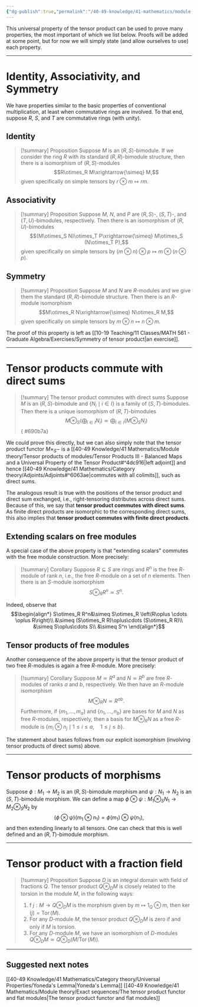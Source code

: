 ```yaml
---
{"dg-publish":true,"permalink":"/40-49-knowledge/41-mathematics/module-theory/tensor-products-of-modules/tensor-products-iv-additional-properties/","tags":["module_theory"],"updated":"2024-10-14T06:49:22-07:00"}
---
```


This universal property of the tensor product can be used to prove many properties, the most important of which we list below. Proofs will be added at some point, but for now we will simply state (and allow ourselves to use) each property.

---
# Identity, Associativity, and Symmetry

We have properties similar to the basic properties of conventional multiplication, at least when commutative rings are involved. To that end, suppose $R$, $S$, and $T$ are commutative rings (with unity).
## Identity

>[!summary] Proposition
>Suppose $M$ is an $(R,S)$-bimodule. If we consider the ring $R$ with its standard $(R,R)$-bimodule structure, then there is a isomorphism of $(R,S)$-modules $$R\otimes_R M\xrightarrow{\simeq} M,$$
>given specifically on simple tensors by $r\otimes m \mapsto rm$.

## Associativity

>[!summary] Proposition
>Suppose $M$, $N$, and $P$ are $(R,S)$-, $(S, T)$-, and $(T, U)$-bimodules, respectively. Then there is an isomorphism of $(R,U)$-bimodules $$(M\otimes_S N)\otimes_T P\xrightarrow{\simeq} M\otimes_S (N\otimes_T P),$$
>given specifically on simple tensors by $(m\otimes n)\otimes p\mapsto m\otimes (n\otimes p)$.

## Symmetry

>[!summary] Proposition
>Suppose $M$ and $N$ are $R$-modules and we give them the standard $(R,R)$-bimodule structure. Then there is an $R$-module isomorphism $$M\otimes_R N\xrightarrow{\simeq} N\otimes_R M,$$
>given specifically on simple tensors by $m\otimes n\mapsto n\otimes m$.

The proof of this property is left as [[10-19 Teaching/11 Classes/MATH 561 - Graduate Algebra/Exercises/Symmetry of tensor product\|an exercise]].

---
# Tensor products commute with direct sums

>[!summary] The tensor product commutes with direct sums
>Suppose $M$ is an $(R,S)$-bimodule and $\{N_i\mid i\in I\}$ is a family of $(S,T)$-bimodules. Then there is a unique isomorphism of $(R,T)$-bimodules
$$M\otimes_S \left(\bigoplus_{i\in I} N_i\right)\simeq \bigoplus_{i\in I} \left(M\otimes_S N_i\right)$$
{ #690b7a}


We could prove this directly, but we can also simply note that the tensor product functor $M\times_S -$ is a [[40-49 Knowledge/41 Mathematics/Module theory/Tensor products of modules/Tensor Products III - Balanced Maps and a Universal Property of the Tensor Product#^4dc916\|left adjoint]] and hence [[40-49 Knowledge/41 Mathematics/Category theory/Adjoints/Adjoints#^6063ae\|commutes with all colimits]], such as direct sums.

The analogous result is true with the positions of the tensor product and direct sum exchanged, i.e., right-tensoring distributes across direct sums. Because of this, we say that **tensor product commutes with direct sums**. As finite direct products are isomorphic to the corresponding direct sums, this also implies that **tensor product commutes with finite direct products**.

## Extending scalars on free modules
A special case of the above property is that "extending scalars" commutes with the free module construction. More precisely:

>[!summary] Corollary
>Suppose $R\subseteq S$ are rings and $R^n$ is the free $R$-module of rank $n$, i.e., the free $R$-module on a set of $n$ elements. Then there is an $S$-module isomorphism
>$$S\otimes_R R^n \simeq S^n.$$
>

Indeed, observe that
$$\begin{align*}
S\otimes_R R^n&\simeq S\otimes_R \left(R\oplus \cdots \oplus R\right)\\
&\simeq (S\otimes_R R)\oplus\cdots (S\otimes_R R)\\
&\simeq S\oplus\cdots S\\
&\simeq S^n
\end{align*}$$

## Tensor products of free modules
Another consequence of the above property is that the tensor product of two free $R$-modules is again a free $R$-module. More precisely:

>[!summary] Corollary
>Suppose $M\simeq R^a$ and $N\simeq R^b$ are free $R$-modules of ranks $a$ and $b$, respectively. We then have an $R$-module isomorphism
$$M\otimes_R N\simeq R^{ab}.$$
Furthermore, if $\{m_1,\ldots, m_a\}$ and $\{n_1,\ldots, n_b\}$ are bases for $M$ and $N$ as free $R$-modules, respectively, then a basis for $M\otimes_R N$ as a free $R$-module is $\{m_i\otimes n_j\mid 1\leq i\leq a,\quad 1\leq j\leq b\}$.

The statement about bases follows from our explicit isomorphism (involving tensor products of direct sums) above.

---
# Tensor products of morphisms

Suppose $\phi:M_1\to M_2$ is an $(R,S)$-bimodule morphism and $\psi:N_1\to N_2$ is an $(S,T)$-bimodule morphism. We can define a map $\phi\otimes \psi:M_1\otimes_S N_1\to M_2\otimes_S N_2$ by
$$(\phi\otimes\psi)(m_1\otimes n_1)=\phi(m_1)\otimes \psi(n_1),$$
and then extending linearly to all tensors. One can check that this is well defined and an $(R,T)$-bimodule morphism.

---
# Tensor product with a fraction field

>[!summary] Proposition
>Suppose $D$ is an integral domain with field of fractions $Q$. The tensor product $Q\otimes_D M$ is closely related to the torsion in the module $M$, in the following ways:
>1. f $j:M\to Q\otimes_D M$ is the morphism given by $m\mapsto 1_Q\otimes m$, then $\ker(j)=\operatorname{Tor}(M).$
>2. For any $D$-module $M$, the tensor product $Q\otimes_D M$ is zero if and only if $M$ is torsion.
>3. For any $D$-module $M$, we have an isomorphism of $D$-modules $Q\otimes_D M\simeq Q\otimes_D (M/\operatorname{Tor}(M))$.

---

## Suggested next notes

[[40-49 Knowledge/41 Mathematics/Category theory/Universal Properties/Yoneda's Lemma\|Yoneda's Lemma]]
[[40-49 Knowledge/41 Mathematics/Module theory/Exact sequences/The tensor product functor and flat modules\|The tensor product functor and flat modules]]